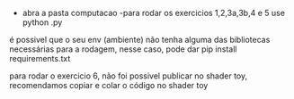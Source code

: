 
- abra a pasta computacao
-para rodar os exercicios 1,2,3a,3b,4 e 5 use python <nome do exercicio>.py 

é possivel que o seu env (ambiente) não tenha alguma das bibliotecas necessárias 
para a rodagem, nesse caso, pode dar pip install requirements.txt

para rodar o exercicio 6, não foi possivel publicar no shader toy,
recomendamos copiar e colar o código no shader toy
